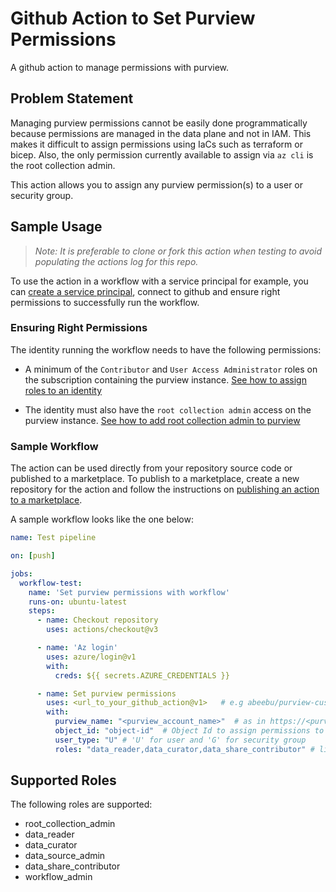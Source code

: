 # Github Action to Set Purview Permissions

A github action to manage permissions with purview.

## Problem Statement

Managing purview permissions cannot be easily done programmatically because permissions are managed in the data plane and not in IAM. This makes it difficult to assign permissions using IaCs such as terraform or bicep. Also, the only permission currently available to assign via `az cli` is the root collection admin.

This action allows you to assign any purview permission(s) to a user or security group.

## Sample Usage

> *Note: It is preferable to clone or fork this action when testing to avoid populating the actions log for this repo.*

To use the action in a workflow with a service principal for example, you can [create a service principal](https://learn.microsoft.com/en-us/azure/developer/github/connect-from-azure?tabs=azure-portal%2Clinux#create-a-service-principal), connect to github and ensure right permissions to successfully run the workflow.

### Ensuring Right Permissions

The identity running the workflow needs to have the following permissions:

- A minimum of the `Contributor` and `User Access Administrator` roles on the subscription containing the purview instance. [See how to assign roles to an identity](https://learn.microsoft.com/en-us/cli/azure/role/assignment?view=azure-cli-latest)

- The identity must also have the `root collection admin` access on the purview instance. [See how to add root collection admin to purview](https://learn.microsoft.com/en-us/cli/azure/purview/account?view=azure-cli-latest#az-purview-account-add-root-collection-admin)

### Sample Workflow

The action can be used directly from your repository source code or published to a marketplace. To publish to a marketplace, create a new repository for the action and follow the instructions on [publishing an action to a marketplace](https://docs.github.com/en/actions/creating-actions/publishing-actions-in-github-marketplace).

A sample workflow looks like the one below:

```yaml
name: Test pipeline

on: [push]

jobs:   
  workflow-test:
    name: 'Set purview permissions with workflow'
    runs-on: ubuntu-latest
    steps:
      - name: Checkout repository
        uses: actions/checkout@v3

      - name: 'Az login'
        uses: azure/login@v1
        with:
          creds: ${{ secrets.AZURE_CREDENTIALS }}

      - name: Set purview permissions
        uses: <url_to_your_github_action@v1>   # e.g abeebu/purview-custom-permissions@v1 or uses: ./ if you are using the source code in your repository
        with:
          purview_name: "<purview_account_name>"  # as in https://<purview_account_name>.purview.azure.com  
          object_id: "object-id"  # Object Id to assign permissions to
          user_type: "U" # 'U' for user and 'G' for security group
          roles: "data_reader,data_curator,data_share_contributor" # list of roles to assign separated by comma
```

## Supported Roles

The following roles are supported:

- root_collection_admin
- data_reader
- data_curator
- data_source_admin
- data_share_contributor
- workflow_admin
